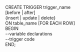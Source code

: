 CREATE TRIGGER trigger_name    
    [before | after]    
   {insert | update | delete}    
    ON table_name [FOR EACH ROW]    
    BEGIN    
        --variable declarations    
        --trigger code    
    END;  
